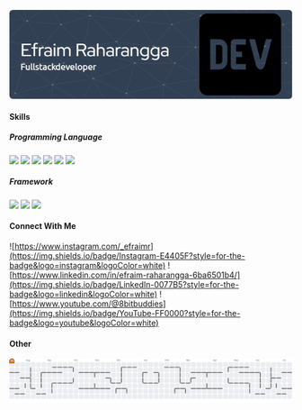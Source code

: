 <!--
**EfraimRaharangga/EfraimRaharangga** is a ✨ _special_ ✨ repository because its `README.md` (this file) appears on your GitHub profile.

Here are some ideas to get you started:

- 🔭 I’m currently working on ...
- 🌱 I’m currently learning ...
- 👯 I’m looking to collaborate on ...
- 🤔 I’m looking for help with ...
- 💬 Ask me about ...
- 📫 How to reach me: ...
- 😄 Pronouns: ...
- ⚡ Fun fact: ...
-->

![Header](img/dashboard.png)

<!-- - 🌱 I’m currently learning [**Laravel 12**](https://laravel.com/) Framework -->

#### Skills

##### Programming Language

<img src="https://img.shields.io/badge/HTML5-E34F26?style=for-the-badge&logo=html5&logoColor=white" /> <img src="https://img.shields.io/badge/CSS3-1572B6?style=for-the-badge&logo=css3&logoColor=white" /> <img src="https://img.shields.io/badge/PHP-777BB4?style=for-the-badge&logo=php&logoColor=white" /> <img src="https://img.shields.io/badge/JavaScript-323330?style=for-the-badge&logo=javascript&logoColor=F7DF1E" /> <img src="https://img.shields.io/badge/json-5E5C5C?style=for-the-badge&logo=json&logoColor=white" /> <img src="https://img.shields.io/badge/Python-FFD43B?style=for-the-badge&logo=python&logoColor=blue" />

##### Framework

<img src="https://img.shields.io/badge/Chart%20js-FF6384?style=for-the-badge&logo=chartdotjs&logoColor=white"> <img src="https://img.shields.io/badge/jQuery-0769AD?style=for-the-badge&logo=jquery&logoColor=white"> <img src="https://img.shields.io/badge/Laravel-FF2D20?style=for-the-badge&logo=laravel&logoColor=white">

#### Connect With Me

![https://www.instagram.com/_efraimr](https://img.shields.io/badge/Instagram-E4405F?style=for-the-badge&logo=instagram&logoColor=white) ![https://www.linkedin.com/in/efraim-raharangga-6ba6501b4/](https://img.shields.io/badge/LinkedIn-0077B5?style=for-the-badge&logo=linkedin&logoColor=white) ![https://www.youtube.com/@8bitbuddies](https://img.shields.io/badge/YouTube-FF0000?style=for-the-badge&logo=youtube&logoColor=white)

<!-- #### GitHub Stat
![Efraim's GitHub stats](https://github-readme-stats.vercel.app/api?username=efraimraharangga&show_icons=true&theme=radical) -->

#### Other

<picture>
  <source media="(prefers-color-scheme: dark)" srcset="https://raw.githubusercontent.com/efraimraharangga/efraimraharangga/output/pacman-contribution-graph-dark.svg">
  <source media="(prefers-color-scheme: light)" srcset="https://raw.githubusercontent.com/efraimraharangga/efraimraharangga/output/pacman-contribution-graph.svg">
  <img alt="pacman contribution graph" src="https://raw.githubusercontent.com/efraimraharangga/efraimraharangga/output/pacman-contribution-graph.svg">
</picture>
